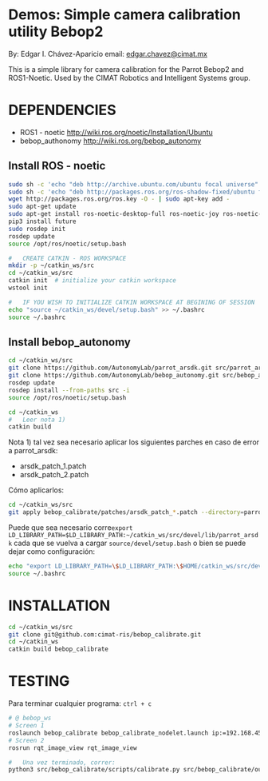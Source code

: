 #   Demos: Simple camera calibration utility Bebop2

By:     Edgar I. Chávez-Aparicio
email:  edgar.chavez@cimat.mx

This is a simple library for camera calibration for the Parrot Bebop2
and ROS1-Noetic. Used by the CIMAT Robotics and Intelligent Systems group.

#   DEPENDENCIES

+ ROS1 - noetic     <http://wiki.ros.org/noetic/Installation/Ubuntu>
+ bebop_authonomy   <http://wiki.ros.org/bebop_autonomy>


##  Install ROS - noetic

```bash
sudo sh -c 'echo "deb http://archive.ubuntu.com/ubuntu focal universe" >> /etc/apt/sources.list'
sudo sh -c 'echo "deb http://packages.ros.org/ros-shadow-fixed/ubuntu focal main" > /etc/apt/sources.list.d/ros-latest.list'
wget http://packages.ros.org/ros.key -O - | sudo apt-key add -
sudo apt-get update
sudo apt-get install ros-noetic-desktop-full ros-noetic-joy ros-noetic-octomap-ros ros-noetic-mavlink python3-wstool python3-catkin-tools protobuf-compiler libgoogle-glog-dev ros-noetic-control-toolbox ros-noetic-mavros python3-rosdep python3-pip
pip3 install future
sudo rosdep init
rosdep update
source /opt/ros/noetic/setup.bash

#   CREATE CATKIN - ROS WORKSPACE
mkdir -p ~/catkin_ws/src
cd ~/catkin_ws/src
catkin init  # initialize your catkin workspace
wstool init

#   IF YOU WISH TO INITIALIZE CATKIN WORKSPACE AT BEGINING OF SESSION
echo "source ~/catkin_ws/devel/setup.bash" >> ~/.bashrc
source ~/.bashrc
```


##  Install bebop_autonomy

```bash
cd ~/catkin_ws/src
git clone https://github.com/AutonomyLab/parrot_arsdk.git src/parrot_arsdk
git clone https://github.com/AutonomyLab/bebop_autonomy.git src/bebop_autonomy
rosdep update
rosdep install --from-paths src -i
source /opt/ros/noetic/setup.bash

cd ~/catkin_ws
#   Leer nota 1)
catkin build
```

Nota 1)
tal vez sea necesario aplicar los siguientes parches en caso de error a parrot_arsdk:
+ arsdk_patch_1.patch
+ arsdk_patch_2.patch

Cómo aplicarlos:
```bash
cd ~/catkin_ws/src
git apply bebop_calibrate/patches/arsdk_patch_*.patch --directory=parrot_arsdk/
```

Puede que sea necesario corre`export LD_LIBRARY_PATH=$LD_LIBRARY_PATH:~/catkin_ws/src/devel/lib/parrot_arsdk` cada que se vuelva a cargar `source/devel/setup.bash`
o bien se puede dejar como configuración:

```bash
echo "export LD_LIBRARY_PATH=\$LD_LIBRARY_PATH:\$HOME/catkin_ws/src/devel/lib/parrot_arsdk" >> ~/.bashrc
source ~/.bashrc
```

#   INSTALLATION
```bash
cd ~/catkin_ws/src
git clone git@github.com:cimat-ris/bebop_calibrate.git
cd ~/catkin_ws
catkin build bebop_calibrate
```

#   TESTING

Para terminar cualquier programa: `ctrl + c`

```bash
# @ bebop_ws
# Screen 1
roslaunch bebop_calibrate bebop_calibrate_nodelet.launch ip:=192.168.45.1
# Screen 2
rosrun rqt_image_view rqt_image_view

#   Una vez terminado, correr:
python3 src/bebop_calibrate/scripts/calibrate.py src/bebop_calibrate/output

```
